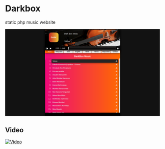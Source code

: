 # Darkbox
static php music website


<img src="screen shot/Screenshot from 2020-04-06 16-18-52.png"/>

<h2> Video </h2>

[![Video](https://img.youtube.com/vi/t_4e04CQ4mY/hqdefault.jpg)](screen%20shot/music.webm)
